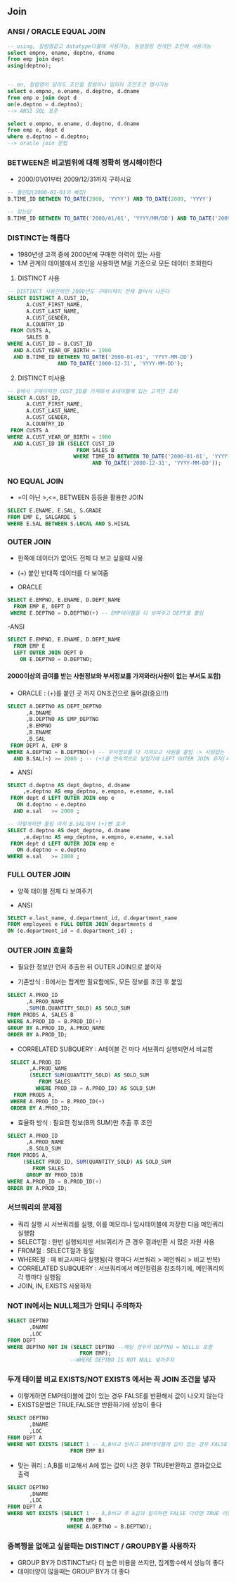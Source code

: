 ## Join

### ANSI / ORACLE EQUAL JOIN
```SQL
-- using, 칼럼명같고 datatype다를때 사용가능, 동일칼럼 한개만 조인에 사용가능
select empno, ename, deptno, dname
from emp join dept
using(deptno);


-- on, 칼럼명이 달라도 조인할 칼럼이나 임의의 조인조건 명시가능
select e.empno, e.ename, d.deptno, d.dname
from emp e join dept d
on(e.deptno = d.deptno);
--> ANSI SQL 표준

select e.empno, e.ename, d.deptno, d.dname
from emp e, dept d
where e.deptno = d.deptno;
--> oracle join 문법
```

### BETWEEN은 비교범위에 대해 정확히 명시해야한다
 - 2000/01/01부터 2009/12/31까지 구하시요

 ```SQL
 -- 틀린답(2000-01-01이 빠짐)
 B.TIME_ID BETWEEN TO_DATE(2000, 'YYYY') AND TO_DATE(2009, 'YYYY')

 -- 맞는답
 B.TIME_ID BETWEEN TO_DATE('2000/01/01', 'YYYY/MM/DD') AND TO_DATE('2009/12/31', 'YYYY/MM/DD')
 ```

### DISTINCT는 해롭다
 - 1980년생 고객 중에 2000년에 구매한 이력이 있는 사람
 - 1:M 관계의 테이블에서 조인을 사용하면 M을 기준으로 모든 데이터 조회한다

 1. DISTINCT 사용
 ```SQL
 -- DISTINCT 사용안하면 2000년도 구매이력이 전체 붙어서 나온다
 SELECT DISTINCT A.CUST_ID, 
       A.CUST_FIRST_NAME,
       A.CUST_LAST_NAME,
       A.CUST_GENDER,
       A.COUNTRY_ID
  FROM CUSTS A, 
       SALES B
 WHERE A.CUST_ID = B.CUST_ID
   AND A.CUST_YEAR_OF_BIRTH = 1980
   AND B.TIME_ID BETWEEN TO_DATE('2000-01-01', 'YYYY-MM-DD') 
                 AND TO_DATE('2000-12-31', 'YYYY-MM-DD');
 ``` 

 2. DISTINCT 미사용
 ```SQL
 -- B에서 구매이력한 CUST_ID를 가져와서 A테이블에 있는 고객만 조회
SELECT A.CUST_ID, 
       A.CUST_FIRST_NAME,
       A.CUST_LAST_NAME,
       A.CUST_GENDER,
       A.COUNTRY_ID
  FROM CUSTS A
 WHERE A.CUST_YEAR_OF_BIRTH = 1980
   AND A.CUST_ID IN (SELECT CUST_ID 
                       FROM SALES B
                      WHERE TIME_ID BETWEEN TO_DATE('2000-01-01', 'YYYY-MM-DD') 
                            AND TO_DATE('2000-12-31', 'YYYY-MM-DD'));
 ```

### NO EQUAL JOIN
- =이 아닌 >,<=, BETWEEN 등등을 활용한 JOIN

```SQL
SELECT E.ENAME, E.SAL, S.GRADE
FROM EMP E, SALGARDE S
WHERE E.SAL BETWEEN S.LOCAL AND S.HISAL
```

### OUTER JOIN
 - 한쪽에 데이터가 없어도 전체 다 보고 싶을때 사용
 - (+) 붙인 반대쪽 데이터를 다 보여줌

 - ORACLE
 ```SQL
 SELECT E.EMPNO, E.ENAME, D.DEPT_NAME
   FROM EMP E, DEPT D
  WHERE E.DEPTNO = D.DEPTNO(+) -- EMP테이블을 다 보여주고 DEPT를 붙임
 ``` 

 -ANSI
 ```SQL
 SELECT E.EMPNO, E.ENAME, D.DEPT_NAME
   FROM EMP E 
   LEFT OUTER JOIN DEPT D
     ON E.DEPTNO = D.DEPTNO;
 ```

 #### 2000이상의 급여를 받는 사원정보와 부서정보를 가져와라(사원이 없는 부서도 포함)
 - ORACLE : (+)를 붙인 곳 까지 ON조건으로 들어감(중요!!!)
 ```SQL
 SELECT A.DEPTNO AS DEPT_DEPTNO
       ,A.DNAME
       ,B.DEPTNO AS EMP_DEPTNO
       ,B.EMPNO
       ,B.ENAME
       ,B.SAL
  FROM DEPT A, EMP B
 WHERE A.DEPTNO = B.DEPTNO(+) -- 부서정보를 다 가져오고 사원을 붙임 -> 사원없는 부서도 포함됨
   AND B.SAL(+) >= 2000 ; -- (+)를 연속적으로 넣었기에 LEFT OUTER JOIN 유지(사원없는 부서 정보 유지) 
 ```

 - ANSI
 ```SQL
 SELECT d.deptno AS dept_deptno, d.dname
      ,e.deptno AS emp_deptno, e.empno, e.ename, e.sal
  FROM dept d LEFT OUTER JOIN emp e
    ON d.deptno = e.deptno
   AND e.sal   >= 2000 ;

 -- 이렇게하면 틀림 마치 B.SAL에서 (+)뺀 효과
 SELECT d.deptno AS dept_deptno, d.dname
      ,e.deptno AS emp_deptno, e.empno, e.ename, e.sal
  FROM dept d LEFT OUTER JOIN emp e
    ON d.deptno = e.deptno
 WHERE e.sal   >= 2000 ; 
```

 ### FULL OUTER JOIN
  - 양쪽 테이블 전체 다 보여주기

  - ANSI
  ```SQL
  SELECT e.last_name, d.department_id, d.department_name
  FROM employees e FULL OUTER JOIN departments d
  ON (e.department_id = d.department_id) ;
  ```

### OUTER JOIN 효율화
 - 필요한 정보만 먼저 추출한 뒤 OUTER JOIN으로 붙이자

 - 기존방식 : B에서는 합계만 필요함에도, 모든 정보를 조인 후 붙임
 ```SQL
 SELECT A.PROD_ID
       ,A.PROD_NAME
       ,SUM(B.QUANTITY_SOLD) AS SOLD_SUM
 FROM PRODS A, SALES B
 WHERE A.PROD_ID = B.PROD_ID(+)
 GROUP BY A.PROD_ID, A.PROD_NAME
 ORDER BY A.PROD_ID;
 ```

 - CORRELATED SUBQUERY : A테이블 건 마다 서브쿼리 실행되면서 비교함 
 ```SQL
  SELECT A.PROD_ID
        ,A.PROD_NAME
        (SELECT SUM(QUANTITY_SOLD) AS SOLD_SUM
           FROM SALES
          WHERE PROD_ID = A.PROD_ID) AS SOLD_SUM
   FROM PRODS A, 
  WHERE A.PROD_ID = B.PROD_ID(+)
  ORDER BY A.PROD_ID;
 ```

 - 효율화 방식 : 필요한 정보(B의 SUM)만 추출 후 조인
 ```SQL
 SELECT A.PROD_ID
       ,A.PROD_NAME
       ,B.SOLD_SUM
 FROM PRODS A, 
      (SELECT PROD_ID, SUM(QUANTITY_SOLD) AS SOLD_SUM
         FROM SALES
       GROUP BY PROD_ID)B  
 WHERE A.PROD_ID = B.PROD_ID(+)
 ORDER BY A.PROD_ID;
 ```

### 서브쿼리의 문제점
 - 쿼리 실행 시 서브쿼리를 실행, 이를 메모리나 임시테이블에 저장한 다음 메인쿼리 실행함
 - SELECT절 : 한번 실행되지만 서브쿼리가 큰 경우 결과반환 시 많은 자원 사용
 - FROM절 : SELECT절과 동일
 - WHERE절 : 매 비교시마다 실행됨(각 행마다 서브쿼리 > 메인쿼리 > 비교 반복)
 - CORRELATED SUBQUERY : 서브쿼리에서 메인컬럼을 참조하기에, 메인쿼리의 각 행마다 실행됨
 - JOIN, IN, EXISTS 사용하자

### NOT IN에서는 NULL체크가 안되니 주의하자
```SQL
SELECT DEPTNO
       ,DNAME
       ,LOC
FROM DEPT 
WHERE DEPTNO NOT IN (SELECT DEPTNO --해당 경우의 DEPTNO = NULL도 포함
                       FROM EMP);
                    --WHERE DEPTNO IS NOT NULL 넣어주자
``` 

### 두개 테이블 비교 EXISTS/NOT EXISTS 에서는 꼭 JOIN 조건을 넣자
- 이렇게하면 EMP테이블에 값이 있는 경우 FALSE를 반환해서 값이 나오지 않는다
- EXISTS문법은 TRUE,FALSE만 반환하기에 성능이 좋다

```SQL
SELECT DEPTNO
       ,DNAME
       ,LOC
FROM DEPT A
WHERE NOT EXISTS (SELECT 1 -- A,B비교 안하고 EMP테이블에 값이 있는 경우 FALSE 리턴
                    FROM EMP B)
```

- 맞는 쿼리 : A,B를 비교해서 A에 없는 값이 나온 경우 TRUE반환하고 결과값으로 출력
```SQL
SELECT DEPTNO
       ,DNAME
       ,LOC
FROM DEPT A
WHERE NOT EXISTS (SELECT 1 -- A,B비교 후 A값과 일치하면 FALSE 다르면 TRUE 리턴
                    FROM EMP B
                   WHERE A.DEPTNO = B.DEPTNO);
```

### 중복행을 없애고 싶을때는 DISTINCT / GROUPBY를 사용하자
 - GROUP BY가 DISTINCT보다 더 높은 비용을 쓰지만, 집계함수에서 성능이 좋다
 - 데이터양이 많을때는 GROUP BY가 더 좋다
